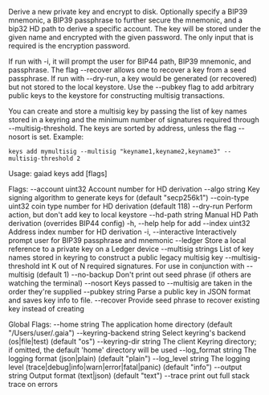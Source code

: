 Derive a new private key and encrypt to disk.
Optionally specify a BIP39 mnemonic, a BIP39 passphrase to further secure the mnemonic,
and a bip32 HD path to derive a specific account. The key will be stored under the given name
and encrypted with the given password. The only input that is required is the encryption password.

If run with -i, it will prompt the user for BIP44 path, BIP39 mnemonic, and passphrase.
The flag --recover allows one to recover a key from a seed passphrase.
If run with --dry-run, a key would be generated (or recovered) but not stored to the
local keystore.
Use the --pubkey flag to add arbitrary public keys to the keystore for constructing
multisig transactions.

You can create and store a multisig key by passing the list of key names stored in a keyring
and the minimum number of signatures required through --multisig-threshold. The keys are
sorted by address, unless the flag --nosort is set.
Example:

    keys add mymultisig --multisig "keyname1,keyname2,keyname3" --multisig-threshold 2

Usage:
  gaiad keys add <name> [flags]

Flags:
      --account uint32           Account number for HD derivation
      --algo string              Key signing algorithm to generate keys for (default "secp256k1")
      --coin-type uint32         coin type number for HD derivation (default 118)
      --dry-run                  Perform action, but don't add key to local keystore
      --hd-path string           Manual HD Path derivation (overrides BIP44 config)
  -h, --help                     help for add
      --index uint32             Address index number for HD derivation
  -i, --interactive              Interactively prompt user for BIP39 passphrase and mnemonic
      --ledger                   Store a local reference to a private key on a Ledger device
      --multisig strings         List of key names stored in keyring to construct a public legacy multisig key
      --multisig-threshold int   K out of N required signatures. For use in conjunction with --multisig (default 1)
      --no-backup                Don't print out seed phrase (if others are watching the terminal)
      --nosort                   Keys passed to --multisig are taken in the order they're supplied
      --pubkey string            Parse a public key in JSON format and saves key info to <name> file.
      --recover                  Provide seed phrase to recover existing key instead of creating

Global Flags:
      --home string              The application home directory (default "/Users/user/.gaia")
      --keyring-backend string   Select keyring's backend (os|file|test) (default "os")
      --keyring-dir string       The client Keyring directory; if omitted, the default 'home' directory will be used
      --log_format string        The logging format (json|plain) (default "plain")
      --log_level string         The logging level (trace|debug|info|warn|error|fatal|panic) (default "info")
      --output string            Output format (text|json) (default "text")
      --trace                    print out full stack trace on errors
